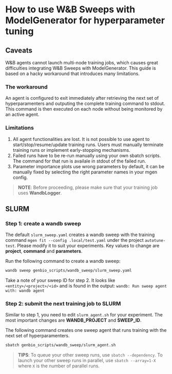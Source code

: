 # How to use W&B Sweeps with ModelGenerator for hyperparameter tuning

## Caveats
W&B agents cannot launch multi-node training jobs, which causes great difficulties integrating W&B Sweeps with ModelGenerator. This guide is based on a hacky workaround that introduces many limitations.

### The workaround
An agent is configured to exit immediately after retrieving the next set of hyperparamenters and outputing the complete training command to stdout. This command is then executed on each node without being monitored by an active agent.

### Limitations
1. All agent functionalities are lost. It is not possible to use agent to start/stop/resume/update training runs. Users must manually terminate training runs or implement early-stopping mechanisms.
2. Failed runs have to be re-run manually using your own sbatch scripts. The command for that run is availale in stdout of the failed run.
3. Parameter importance plots use wrong parameters by default, it can be manually fixed by selecting the right parameter names in your mgen config.

>**NOTE**: Before proceeding, please make sure that your training job uses **WandbLogger**.
## SLURM
### Step 1: create a wandb sweep
The default `slurm_sweep.yaml` creates a wandb sweep with the training command `mgen fit --config .local/test.yaml` under the project `autotune-test`. Please modify it to suit your experiments. Key values to change are **project**, **command** and **parameters**.

Run the following command to create a wandb sweep:
```bash
wandb sweep genbio_scripts/wandb_sweep/slurm_sweep.yaml
```
Take a note of your sweep ID for step 2. It looks like `<entity>/<project>/<id>` and is found in the output: `wandb: Run sweep agent with: wandb agent`
### Step 2: submit the next training job to SLURM
Similar to step 1, you need to edit `slurm_agent.sh` for your experiment. The most important changes are **WANDB_PROJECT** and **SWEEP_ID**.

The following command creates one sweep agent that runs training with the next set of hyperparamenters.
```bash
sbatch genbio_scripts/wandb_sweep/slurm_agent.sh
```

>**TIPS**: To queue your other sweep runs, use `sbatch --dependency`. To launch your other sweep runs in parallel, use `sbatch --array=1-X` where `X` is the number of parallel runs.
